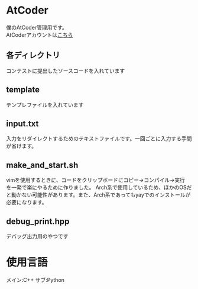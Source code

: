 # AtCoder

僕のAtCoder管理用です。  
AtCoderアカウントは[こちら](https://atcoder.jp/users/kokastar)

## 各ディレクトリ
コンテストに提出したソースコードを入れています

## template
テンプレファイルを入れています

## input.txt
入力をリダイレクトするためのテキストファイルです。一回ごとに入力する手間が省けます。

## make_and_start.sh
vimを使用するときに、コードをクリップボードにコピー→コンパイル→実行　を一発で楽にやるために作りました。
Arch系で使用しているため、ほかのOSだと動かない可能性があります。また、Arch系であってもyayでのインストールが必要になります。

## debug_print.hpp
デバッグ出力用のやつです

# 使用言語
メイン:C++
サブ:Python
